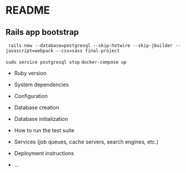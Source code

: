 # README

## Rails app bootstrap
` rails new --database=postgresql --skip-hotwire --skip-jbuilder --javascript=webpack --css=sass final-project`

`sudo service postgresql stop`
`docker-compose up`
* Ruby version

* System dependencies

* Configuration

* Database creation

* Database initialization

* How to run the test suite

* Services (job queues, cache servers, search engines, etc.)

* Deployment instructions

* ...
